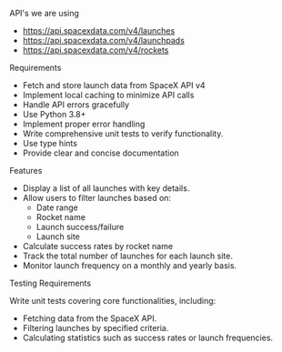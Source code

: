 
API's we are using
- https://api.spacexdata.com/v4/launches
- https://api.spacexdata.com/v4/launchpads
- https://api.spacexdata.com/v4/rockets


Requirements

- Fetch and store launch data from SpaceX API v4
- Implement local caching to minimize API calls
- Handle API errors gracefully
- Use Python 3.8+
- Implement proper error handling
- Write comprehensive unit tests to verify functionality.
- Use type hints
- Provide clear and concise documentation

Features

- Display a list of all launches with key details.
- Allow users to filter launches based on:
    - Date range
    - Rocket name
    - Launch success/failure
    - Launch site
- Calculate success rates by rocket name
- Track the total number of launches for each launch site.
- Monitor launch frequency on a monthly and yearly basis.

Testing Requirements

Write unit tests covering core functionalities, including:
- Fetching data from the SpaceX API.
- Filtering launches by specified criteria.
- Calculating statistics such as success rates or launch frequencies.